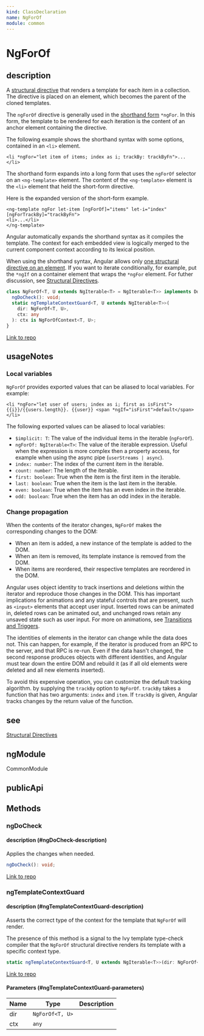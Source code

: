 ```yaml
---
kind: ClassDeclaration
name: NgForOf
module: common
---
```


# NgForOf

## description

A [structural directive](guide/structural-directives) that renders
a template for each item in a collection.
The directive is placed on an element, which becomes the parent
of the cloned templates.

The `ngForOf` directive is generally used in the
[shorthand form](guide/structural-directives#the-asterisk--prefix) `*ngFor`.
In this form, the template to be rendered for each iteration is the content
of an anchor element containing the directive.

The following example shows the shorthand syntax with some options,
contained in an `<li>` element.

```
<li *ngFor="let item of items; index as i; trackBy: trackByFn">...</li>
```

The shorthand form expands into a long form that uses the `ngForOf` selector
on an `<ng-template>` element.
The content of the `<ng-template>` element is the `<li>` element that held the
short-form directive.

Here is the expanded version of the short-form example.

```
<ng-template ngFor let-item [ngForOf]="items" let-i="index" [ngForTrackBy]="trackByFn">
<li>...</li>
</ng-template>
```

Angular automatically expands the shorthand syntax as it compiles the template.
The context for each embedded view is logically merged to the current component
context according to its lexical position.

When using the shorthand syntax, Angular allows only [one structural directive
on an element](guide/structural-directives#one-structural-directive-per-host-element).
If you want to iterate conditionally, for example,
put the `*ngIf` on a container element that wraps the `*ngFor` element.
For futher discussion, see
[Structural Directives](guide/structural-directives#one-per-element).

```ts
class NgForOf<T, U extends NgIterable<T> = NgIterable<T>> implements DoCheck {
  ngDoCheck(): void;
  static ngTemplateContextGuard<T, U extends NgIterable<T>>(
    dir: NgForOf<T, U>,
    ctx: any
  ): ctx is NgForOfContext<T, U>;
}
```

[Link to repo](https://github.com/timdeschryver/angular/blob/master/packages/common/src/directives/ng_for_of.ts#L132-L282)

## usageNotes

### Local variables

`NgForOf` provides exported values that can be aliased to local variables.
For example:

```
<li *ngFor="let user of users; index as i; first as isFirst">
{{i}}/{{users.length}}. {{user}} <span *ngIf="isFirst">default</span>
</li>
```

The following exported values can be aliased to local variables:

- `$implicit: T`: The value of the individual items in the iterable (`ngForOf`).
- `ngForOf: NgIterable<T>`: The value of the iterable expression. Useful when the expression is
  more complex then a property access, for example when using the async pipe (`userStreams | async`).
- `index: number`: The index of the current item in the iterable.
- `count: number`: The length of the iterable.
- `first: boolean`: True when the item is the first item in the iterable.
- `last: boolean`: True when the item is the last item in the iterable.
- `even: boolean`: True when the item has an even index in the iterable.
- `odd: boolean`: True when the item has an odd index in the iterable.

### Change propagation

When the contents of the iterator changes, `NgForOf` makes the corresponding changes to the DOM:

- When an item is added, a new instance of the template is added to the DOM.
- When an item is removed, its template instance is removed from the DOM.
- When items are reordered, their respective templates are reordered in the DOM.

Angular uses object identity to track insertions and deletions within the iterator and reproduce
those changes in the DOM. This has important implications for animations and any stateful
controls that are present, such as `<input>` elements that accept user input. Inserted rows can
be animated in, deleted rows can be animated out, and unchanged rows retain any unsaved state
such as user input.
For more on animations, see [Transitions and Triggers](guide/transition-and-triggers).

The identities of elements in the iterator can change while the data does not.
This can happen, for example, if the iterator is produced from an RPC to the server, and that
RPC is re-run. Even if the data hasn't changed, the second response produces objects with
different identities, and Angular must tear down the entire DOM and rebuild it (as if all old
elements were deleted and all new elements inserted).

To avoid this expensive operation, you can customize the default tracking algorithm.
by supplying the `trackBy` option to `NgForOf`.
`trackBy` takes a function that has two arguments: `index` and `item`.
If `trackBy` is given, Angular tracks changes by the return value of the function.

## see

[Structural Directives](guide/structural-directives)

## ngModule

CommonModule

## publicApi

## Methods

### ngDoCheck

#### description (#ngDoCheck-description)

Applies the changes when needed.

```ts
ngDoCheck(): void;
```

[Link to repo](https://github.com/timdeschryver/angular/blob/master/packages/common/src/directives/ng_for_of.ts#L204-L222)

### ngTemplateContextGuard

#### description (#ngTemplateContextGuard-description)

Asserts the correct type of the context for the template that `NgForOf` will render.

The presence of this method is a signal to the Ivy template type-check compiler that the
`NgForOf` structural directive renders its template with a specific context type.

```ts
static ngTemplateContextGuard<T, U extends NgIterable<T>>(dir: NgForOf<T, U>, ctx: any):   ctx is NgForOfContext<T, U>;
```

[Link to repo](https://github.com/timdeschryver/angular/blob/master/packages/common/src/directives/ng_for_of.ts#L278-L281)

#### Parameters (#ngTemplateContextGuard-parameters)

| Name | Type            | Description |
| ---- | --------------- | ----------- |
| dir  | `NgForOf<T, U>` |             |
| ctx  | `any`           |             |
